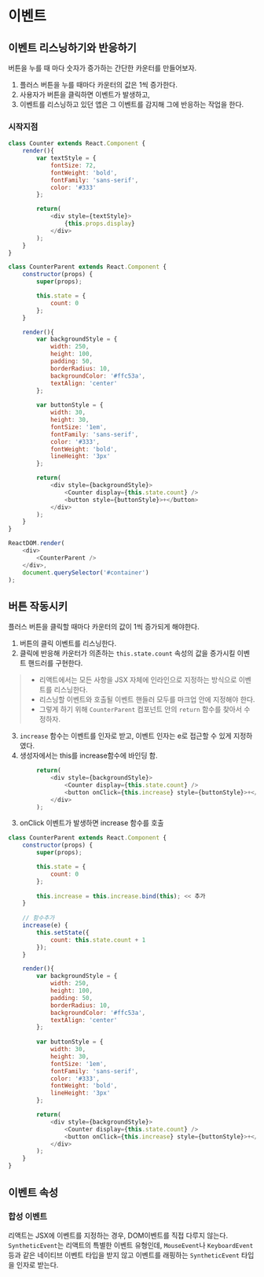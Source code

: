 # 이벤트

## 이벤트 리스닝하기와 반응하기
버튼을 누를 때 마다 숫자가 증가하는 간단한 카운터를 만들어보자.
1. 플러스 버튼을 누를 때마다 카운터의 값은 1씩 증가한다.
2. 사용자가 버튼을 클릭하면 이벤트가 발생하고, 
3. 이벤트를 리스닝하고 있던 앱은 그 이벤트를 감지해 그에 반응하는 작업을 한다.

### 시작지점
``` js
class Counter extends React.Component {
    render(){
        var textStyle = {
            fontSize: 72,
            fontWeight: 'bold',
            fontFamily: 'sans-serif',
            color: '#333'
        };

        return(
            <div style={textStyle}>
                {this.props.display}
            </div>
        );
    }
}

class CounterParent extends React.Component {
    constructor(props) {
        super(props);

        this.state = {
            count: 0
        };
    }

    render(){
        var backgroundStyle = {
            width: 250,
            height: 100,
            padding: 50,
            borderRadius: 10,
            backgroundColor: '#ffc53a',
            textAlign: 'center'
        };
        
        var buttonStyle = {
            width: 30,
            height: 30,
            fontSize: '1em',
            fontFamily: 'sans-serif',
            color: '#333',
            fontWeight: 'bold',
            lineHeight: '3px'
        };

        return(
            <div style={backgroundStyle}>
                <Counter display={this.state.count} />
                <button style={buttonStyle}>+</button>
            </div>
        );
    }
}

ReactDOM.render(
    <div>
        <CounterParent />
    </div>,
    document.querySelector('#container')
);
```

## 버튼 작동시키
플러스 버튼을 클릭할 때마다 카운터의 값이 1씩 증가되게 해야한다.
1. 버튼의 클릭 이벤트를 리스닝한다.
2. 클릭에 반응해 카운터가 의존하는 ```this.state.count``` 속성의 값을 증가시킬 이벤트 핸드러를 구현한다.

>- 리액트에서는 모든 사항을 JSX 자체에 인라인으로 지정하는 방식으로 이벤트를 리스닝한다.
>- 리스닝할 이벤트와 호출될 이벤트 핸들러 모두를 마크업 안에 지정해야 한다.
>- 그렇게 하기 위해 ```CounterParent``` 컴포넌트 안의 ```return``` 함수를 찾아서 수정하자.

3. ```increase``` 함수는 이벤트를 인자로 받고, 이벤트 인자는 e로 접근할 수 있게 지정하였다.
4. 생성자에서는 this를 increase함수에 바인딩 함.

``` js
        return(
            <div style={backgroundStyle}>
                <Counter display={this.state.count} />
                <button onClick={this.increase} style={buttonStyle}>+</button>
            </div>
        );
```
3. onClick 이벤트가 발생하면 increase 함수를 호출

``` js
class CounterParent extends React.Component {
    constructor(props) {
        super(props);

        this.state = {
            count: 0
        };
        
        this.increase = this.increase.bind(this); << 추가
    }
    
    // 함수추가
    increase(e) {
        this.setState({
            count: this.state.count + 1
        });
    }

    render(){
        var backgroundStyle = {
            width: 250,
            height: 100,
            padding: 50,
            borderRadius: 10,
            backgroundColor: '#ffc53a',
            textAlign: 'center'
        };
        
        var buttonStyle = {
            width: 30,
            height: 30,
            fontSize: '1em',
            fontFamily: 'sans-serif',
            color: '#333',
            fontWeight: 'bold',
            lineHeight: '3px'
        };

        return(
            <div style={backgroundStyle}>
                <Counter display={this.state.count} />
                <button onClick={this.increase} style={buttonStyle}>+</button> << 속성추가
            </div>
        );
    }
}
```

## 이벤트 속성
### 합성 이벤트
리액트는 JSX에 이벤트를 지정하는 경우, DOM이벤트를 직접 다루지 않는다. ```SyntheticEvent```는 리액트의 특별한 이벤트 유형인데, ```MouseEvent```나 ```KeyboardEvent``` 등과 같은 네이티브 이벤트 타입을 받지 않고 이벤트를 래핑하는 ```SyntheticEvent``` 타입을 인자로 받는다.



